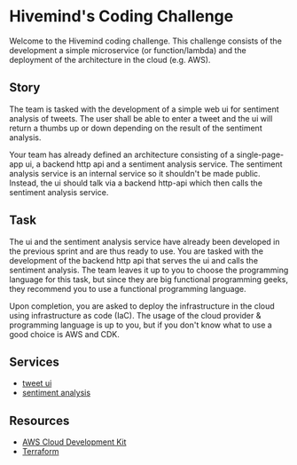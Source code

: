 # Hivemind's Coding Challenge

Welcome to the Hivemind coding challenge. This challenge consists of the development a simple microservice (or function/lambda) and the deployment of the architecture in the cloud (e.g. AWS).

## Story

The team is tasked with the development of a simple web ui for sentiment analysis of tweets. The user shall be able to enter a tweet and the ui will return a thumbs up or down depending on the result of the sentiment analysis. 

Your team has already defined an architecture consisting of a single-page-app ui, a backend http api and a sentiment analysis service. The sentiment analysis service is an internal service so it shouldn't be made public. Instead, the ui should talk via a backend http-api which then calls the sentiment analysis service.

## Task

The ui and the sentiment analysis service have already been developed in the previous sprint and are thus ready to use. You are tasked with the development of the backend http api that serves the ui and calls the sentiment analysis. The team leaves it up to you to choose the programming language for this task, but since they are big functional programming geeks, they recommend you to use a functional programming language.

Upon completion, you are asked to deploy the infrastructure in the cloud using infrastructure as code (IaC). The usage of the cloud provider & programming language is up to you, but if you don't know what to use a good choice is AWS and CDK.

## Services

* [tweet ui](./tweet-ui/README.md)
* [sentiment analysis](./sentiment-analysis/README.md)

## Resources

- [AWS Cloud Development Kit](https://aws.amazon.com/cdk/)
- [Terraform](https://www.terraform.io/)
